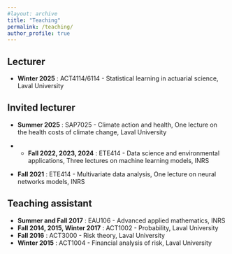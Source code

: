 ```yaml
---
#layout: archive
title: "Teaching"
permalink: /teaching/
author_profile: true
---
```


Lecturer
----------

* **Winter 2025** : ACT4114/6114 - Statistical learning in actuarial science, Laval University

Invited lecturer
----------

* **Summer 2025** : SAP7025 - Climate action and health, One lecture on the health costs of climate change,  Laval University

* * **Fall 2022, 2023, 2024** : ETE414 - Data science and environmental applications, Three lectures on machine learning models, INRS

* **Fall 2021** : ETE414 - Multivariate data analysis, One lecture on neural networks models, INRS


Teaching assistant
-----------

* **Summer and Fall 2017** : EAU106 - Advanced applied mathematics, INRS
* **Fall 2014, 2015, Winter 2017** : ACT1002 - Probability, Laval University
* **Fall 2016** : ACT3000 - Risk theory, Laval University
* **Winter 2015** : ACT1004 - Financial analysis of risk, Laval University
